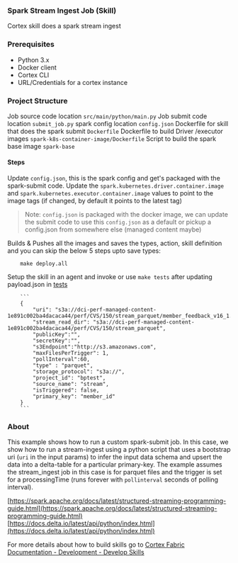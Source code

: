 ### Spark Stream Ingest Job (Skill)

Cortex skill does a spark stream ingest

### Prerequisites

- Python 3.x
- Docker client
- Cortex CLI 
- URL/Credentials for a cortex instance

### Project Structure
Job source code location `src/main/python/main.py`
Job submit code location `submit_job.py`
spark config location `config.json`
Dockerfile for skill that does the spark submit `Dockerfile`
Dockerfile to build Driver /executor images `spark-k8s-container-image/Dockerfile`
Script to build the spark base image `spark-base`

#### Steps

Update `config.json`, this is the spark config and get's packaged with the spark-submit code. Update the `spark.kubernetes.driver.container.image` and `spark.kubernetes.executor.container.image` values to point to the image tags (if changed, by default it points to the latest tag)

> Note: `config.json` is packaged with the docker image, we can update the submit code to use this `config.json` as a default or pickup a config.json from somewhere else (managed content maybe)

Builds & Pushes all the images and saves the types, action, skill definition and you can skip the below 5 steps upto save types:

        make deploy.all
        
Setup the skill in an agent and invoke or use `make tests` after updating payload.json in [tests](./tests)
        
        ```
        { 
            "uri": "s3a://dci-perf-managed-content-1e891c002ba4dacaca44/perf/CVS/150/stream_parquet/member_feedback_v16_1.parquet",
            "stream_read_dir": "s3a://dci-perf-managed-content-1e891c002ba4dacaca44/perf/CVS/150/stream_parquet", 
            "publicKey":"", 
            "secretKey":"",
            "s3Endpoint":"http://s3.amazonaws.com",
            "maxFilesPerTrigger": 1, 
            "pollInterval":60,
            "type" : "parquet",
            "storage_protocol": "s3a://",
            "project_id": "bptest",
            "source_name": "stream",
            "isTriggered": false,
            "primary_key": "member_id"
        }
        ```

### About

This example shows how to run a custom spark-submit job. In this case, we show how to run a stream-ingest using a python script that uses a bootstrap uri (`uri` in the input params) to infer the input data schema and upsert the data into a delta-table for a particular primary-key. The example assumes the stream_ingest job in this case is for parquet files and the trigger is set for a processingTime (runs forever with `pollinterval` seconds of polling interval).



[https://spark.apache.org/docs/latest/structured-streaming-programming-guide.html](https://spark.apache.org/docs/latest/structured-streaming-programming-guide.html) <br>
[https://docs.delta.io/latest/api/python/index.html](https://docs.delta.io/latest/api/python/index.html)

For more details about how to build skills go to [Cortex Fabric Documentation - Development - Develop Skills](https://cognitivescale.github.io/cortex-fabric/docs/build-skills/define-skills)
